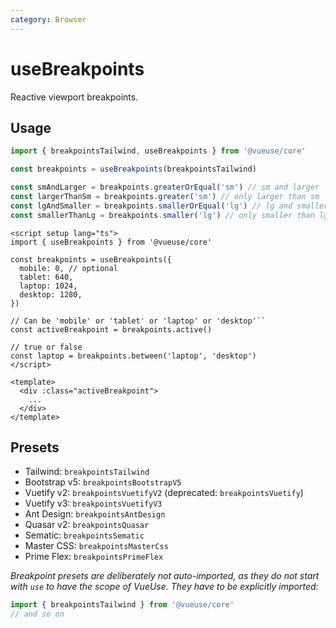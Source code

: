 ```yaml
---
category: Browser
---
```


# useBreakpoints

Reactive viewport breakpoints.

## Usage

```js
import { breakpointsTailwind, useBreakpoints } from '@vueuse/core'

const breakpoints = useBreakpoints(breakpointsTailwind)

const smAndLarger = breakpoints.greaterOrEqual('sm') // sm and larger
const largerThanSm = breakpoints.greater('sm') // only larger than sm
const lgAndSmaller = breakpoints.smallerOrEqual('lg') // lg and smaller
const smallerThanLg = breakpoints.smaller('lg') // only smaller than lg
```

```vue
<script setup lang="ts">
import { useBreakpoints } from '@vueuse/core'

const breakpoints = useBreakpoints({
  mobile: 0, // optional
  tablet: 640,
  laptop: 1024,
  desktop: 1280,
})

// Can be 'mobile' or 'tablet' or 'laptop' or 'desktop'``
const activeBreakpoint = breakpoints.active()

// true or false
const laptop = breakpoints.between('laptop', 'desktop')
</script>

<template>
  <div :class="activeBreakpoint">
    ...
  </div>
</template>
```

## Presets

- Tailwind: `breakpointsTailwind`
- Bootstrap v5: `breakpointsBootstrapV5`
- Vuetify v2: `breakpointsVuetifyV2` (deprecated: `breakpointsVuetify`)
- Vuetify v3: `breakpointsVuetifyV3`
- Ant Design: `breakpointsAntDesign`
- Quasar v2: `breakpointsQuasar`
- Sematic: `breakpointsSematic`
- Master CSS: `breakpointsMasterCss`
- Prime Flex: `breakpointsPrimeFlex`

*Breakpoint presets are deliberately not auto-imported, as they do not start with `use` to have the scope of VueUse. They have to be explicitly imported:*

```js
import { breakpointsTailwind } from '@vueuse/core'
// and so on
```
